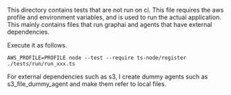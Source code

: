 This directory contains tests that are not run on ci.
This file requires the aws profile and environment variables, and is used to run the actual application.
This mainly contains files that run graphai and agents that have external dependencies.

Execute it as follows.

```
AWS_PROFILE=PROFILE node --test --require ts-node/register ./tests/run/run_xxx.ts
```

For external dependencies such as s3, I create dummy agents such as s3_file_dummy_agent and make them refer to local files.
